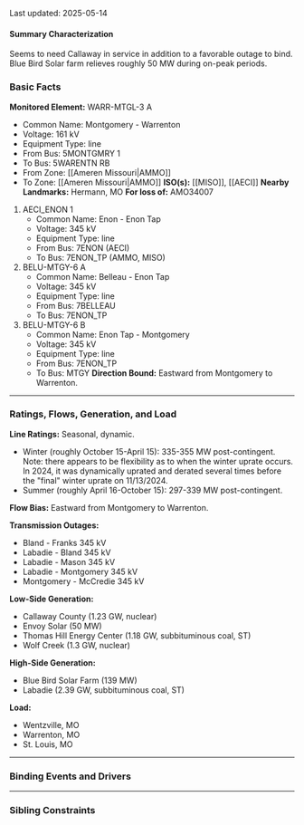 Last updated: 2025-05-14
#### Summary Characterization
Seems to need Callaway in service in addition to a favorable outage to bind. Blue Bird Solar farm relieves roughly 50 MW during on-peak periods.
### Basic Facts
**Monitored Element:** WARR-MTGL-3 A
- Common Name: Montgomery - Warrenton
- Voltage: 161 kV
- Equipment Type: line
- From Bus: 5MONTGMRY 1
- To Bus: 5WARENTN RB
- From Zone: [[Ameren Missouri|AMMO]]
- To Zone: [[Ameren Missouri|AMMO]]
**ISO(s):** [[MISO]], [[AECI]]
**Nearby Landmarks:** Hermann, MO
**For loss of:** AMO34007
1. AECI_ENON 1
    - Common Name: Enon - Enon Tap
    - Voltage: 345 kV
	- Equipment Type: line
    - From Bus: 7ENON (AECI)
    - To Bus: 7ENON_TP (AMMO, MISO)
2. BELU-MTGY-6 A
	- Common Name: Belleau - Enon Tap
	- Voltage: 345 kV
	- Equipment Type: line
	- From Bus: 7BELLEAU
	- To Bus: 7ENON_TP
3. BELU-MTGY-6 B
	- Common Name: Enon Tap - Montgomery
	- Voltage: 345 kV
	- Equipment Type: line
	- From Bus: 7ENON_TP
	- To Bus: MTGY
**Direction Bound:** Eastward from Montgomery to Warrenton.

---
### Ratings, Flows, Generation, and Load
**Line Ratings:**
Seasonal, dynamic.
- Winter (roughly October 15-April 15): 335-355 MW post-contingent. Note: there appears to be flexibility as to when the winter uprate occurs. In 2024, it was dynamically uprated and derated several times before the "final" winter uprate on 11/13/2024.
- Summer (roughly April 16-October 15):  297-339 MW post-contingent.

**Flow Bias:**
Eastward from Montgomery to Warrenton.

**Transmission Outages:**
- Bland - Franks 345 kV
- Labadie - Bland 345 kV
- Labadie - Mason 345 kV
- Labadie - Montgomery 345 kV
- Montgomery - McCredie 345 kV

**Low-Side Generation:**
- Callaway County (1.23 GW, nuclear)
- Envoy Solar (50 MW)
- Thomas Hill Energy Center (1.18 GW, subbituminous coal, ST)
- Wolf Creek (1.3 GW, nuclear)

**High-Side Generation:**
- Blue Bird Solar Farm (139 MW)
- Labadie (2.39 GW, subbituminous coal, ST)

**Load:**
- Wentzville, MO
- Warrenton, MO
- St. Louis, MO
---
### Binding Events and Drivers

---
### Sibling Constraints
